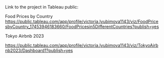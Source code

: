 Link to the project in Tableau public: 

Food Prices by Country
https://public.tableau.com/app/profile/victoria.lyubimova1143/viz/FoodPricesbyCountry_17453946183660/FoodPricesin5DifferentCountries?publish=yes

Tokyo Airbnb 2023

https://public.tableau.com/app/profile/victoria.lyubimova1143/viz/TokyoAirbnb2023/Dashboard1?publish=yes

